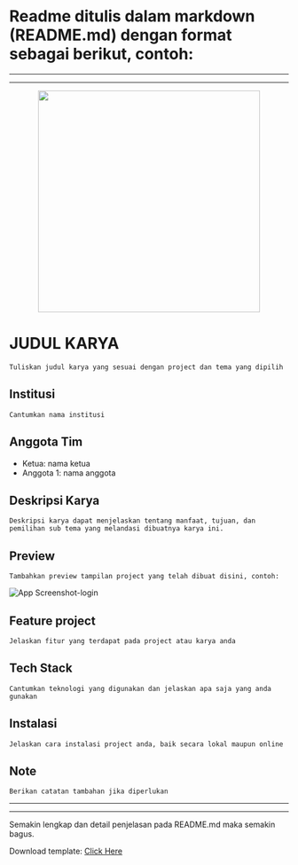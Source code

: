 # Readme ditulis dalam markdown (README.md) dengan format sebagai berikut, contoh:

***
***
<p align="center">
<img src="https://i.ibb.co.com/NTXqNPV/maskot-uwc-2025.png" width="400px">
</p>

# JUDUL KARYA
 
    Tuliskan judul karya yang sesuai dengan project dan tema yang dipilih

## Institusi
 
    Cantumkan nama institusi 

## Anggota Tim
    
- Ketua: nama ketua
- Anggota 1: nama anggota


## Deskripsi Karya

    Deskripsi karya dapat menjelaskan tentang manfaat, tujuan, dan pemilihan sub tema yang melandasi dibuatnya karya ini.

## Preview

    Tambahkan preview tampilan project yang telah dibuat disini, contoh:
![App Screenshot-login](https://i.ibb.co.com/mRZgs0J/Screenshot-2024-08-12-205617.png)

## Feature project

    Jelaskan fitur yang terdapat pada project atau karya anda

## Tech Stack

    Cantumkan teknologi yang digunakan dan jelaskan apa saja yang anda gunakan

## Instalasi

    Jelaskan cara instalasi project anda, baik secara lokal maupun online

## Note

    Berikan catatan tambahan jika diperlukan

***
***

Semakin lengkap dan detail penjelasan pada README.md maka semakin bagus.

Download template:
[Click Here](https://raw.githubusercontent.com/efzynx/uwc/refs/heads/main/pengumpulan_Project/TEMPLATE.md "download") 
